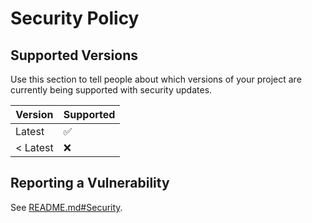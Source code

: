 # Security Policy

## Supported Versions

Use this section to tell people about which versions of your project are
currently being supported with security updates.

| Version  | Supported          |
|----------|--------------------|
| Latest   | :white_check_mark: |
| < Latest | :x:                |

## Reporting a Vulnerability

See [README.md#Security](./README.md#reporting-security-issuesvulnerabilities).
